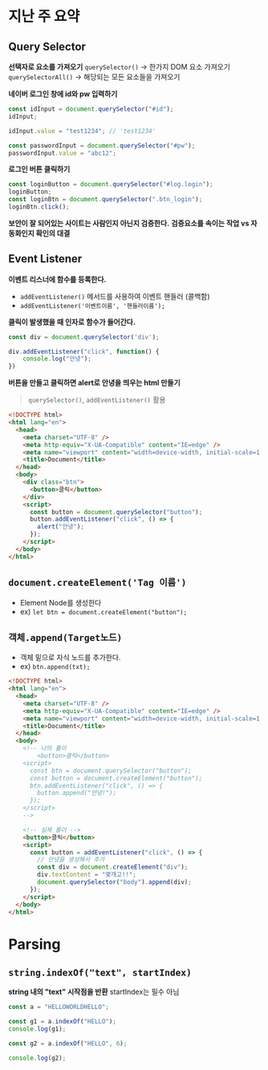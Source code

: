 # 지난 주 요약

## Query Selector

**선택자로 요소를 가져오기**
`querySelector()` -> 한가지 DOM 요소 가져오기
`querySelectorAll()` -> 해당되는 모든 요소들을 가져오기

**네이버 로그인 창에 id와 pw 입력하기**
```js
const idInput = document.querySelector("#id");
idInput;

idInput.value = "test1234"; // 'test1234'

const passwordInput = document.querySelector("#pw");
passwordInput.value = "abc12";
```

**로그인 버튼 클릭하기**
```js
const loginButton = document.querySelector("#log.login");
loginButton;
const loginBtn = document.querySelector(".btn_login");
loginBtn.click();
```

**보안이 잘 되어있는 사이트는 사람인지 아닌지 검증한다.**
**검증요소를 속이는 작업 vs 자동화인지 확인의 대결**

## Event Listener

**이벤트 리스너에 함수를 등록한다.**
- `addEventListener()` 메서드를 사용하여 이벤트 핸들러 (콜백함)
- `addEventListener('이벤트이름', '핸들러이름');`

**클릭이 발생했을 때 인자로 함수가 들어간다.**
```js
const div = document.querySelector('div');

div.addEventListener("click", function() {
    console.log("안녕");
})
```

**버튼을 만들고 클릭하면 alert로 안녕을 띄우는 html 만들기**
> `querySelector()`, `addEventListener()` 활용
```html
<!DOCTYPE html>
<html lang="en">
  <head>
    <meta charset="UTF-8" />
    <meta http-equiv="X-UA-Compatible" content="IE=edge" />
    <meta name="viewport" content="width=device-width, initial-scale=1.0" />
    <title>Document</title>
  </head>
  <body>
    <div class="btn">
      <button>클릭</button>
    </div>
    <script>
      const button = document.querySelector("button");
      button.addEventListener("click", () => {
        alert("안녕");
      });
    </script>
  </body>
</html>
```

## `document.createElement('Tag 이름')`
- Element Node를 생성한다
- ex) `let btn = document.createElement("button");`

## `객체.append(Target노드)`
- 객체 밑으로 자식 노드를 추가한다.
- ex) `btn.append(txt);`

```html
<!DOCTYPE html>
<html lang="en">
  <head>
    <meta charset="UTF-8" />
    <meta http-equiv="X-UA-Compatible" content="IE=edge" />
    <meta name="viewport" content="width=device-width, initial-scale=1.0" />
    <title>Document</title>
  </head>
  <body>
    <!-- 나의 풀이
        <button>클릭</button>
    <script>
      const btn = document.querySelector("button");
      const button = document.createElement("button");
      btn.addEventListener("click", () => {
        button.append("안녕!");
      });
    </script>
    -->

    <!-- 실제 풀이 -->
    <button>클릭</button>
    <script>
      const button = addEventListener("click", () => {
        // 안녕을 생성해서 추가
        const div = document.createElement("div");
        div.textContent = "몇개고!!";
        document.querySelector("body").append(div);
      });
    </script>
  </body>
</html>
```

# Parsing

## `string.indexOf("text", startIndex)`
**string 내의 "text" 시작점을 반환**
startIndex는 필수 아님
```js
const a = "HELLOWORLDHELLO";

const g1 = a.indexOf("HELLO");
console.log(g1);

const g2 = a.indexOf("HELLO", 6);

console.log(g2);
```